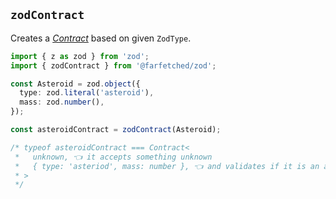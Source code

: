 ## `zodContract`

Creates a [_Contract_](/api/primitives/contract) based on given `ZodType`.

```ts
import { z as zod } from 'zod';
import { zodContract } from '@farfetched/zod';

const Asteroid = zod.object({
  type: zod.literal('asteroid'),
  mass: zod.number(),
});

const asteroidContract = zodContract(Asteroid);

/* typeof asteroidContract === Contract<
 *   unknown, 👈 it accepts something unknown
 *   { type: 'asteriod', mass: number }, 👈 and validates if it is an asteroid
 * >
 */
```
